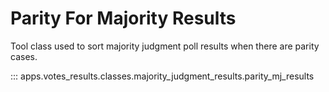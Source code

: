 # Parity For Majority Results

Tool class used to sort majority judgment poll results when there are parity cases.

::: apps.votes_results.classes.majority_judgment_results.parity_mj_results
